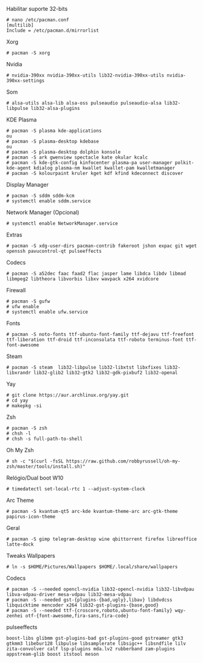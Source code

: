 Habilitar suporte 32-bits

    # nano /etc/pacman.conf
    [multilib]
    Include = /etc/pacman.d/mirrorlist

Xorg

    # pacman -S xorg

Nvidia

    # nvidia-390xx nvidia-390xx-utils lib32-nvidia-390xx-utils nvidia-390xx-settings

Som

    # alsa-utils alsa-lib alsa-oss pulseaudio pulseaudio-alsa lib32-libpulse lib32-alsa-plugins

KDE Plasma

    # pacman -S plasma kde-applications
    ou
    # pacman -S plasma-desktop kdebase
    ou
    # pacman -S plasma-desktop dolphin konsole
    # pacman -S ark gwenview spectacle kate okular kcalc
    # pacman -S kde-gtk-config kinfocenter plasma-pa user-manager polkit-kde-agent kdialog plasma-nm kwallet kwallet-pam kwalletmanager
    # pacman -S kolourpaint kruler kget kdf kfind kdeconnect discover

Display Manager

    # pacman -S sddm sddm-kcm
    # systemctl enable sddm.service

Network Manager (Opcional)

    # systemctl enable NetworkManager.service

Extras

    # pacman -S xdg-user-dirs pacman-contrib fakeroot jshon expac git wget openssh pavucontrol-qt pulseeffects

 Codecs
 
    # pacman -S a52dec faac faad2 flac jasper lame libdca libdv libmad libmpeg2 libtheora libvorbis libxv wavpack x264 xvidcore 

 Firewall
 
    # pacman -S gufw
    # ufw enable
    # systemctl enable ufw.service

 Fonts
 
    # pacman -S noto-fonts ttf-ubuntu-font-family ttf-dejavu ttf-freefont ttf-liberation ttf-droid ttf-inconsolata ttf-roboto terminus-font ttf-font-awesome

 Steam
 
    # pacman -S steam  lib32-libpulse lib32-libxtst libxfixes lib32-libxrandr lib32-glib2 lib32-gtk2 lib32-gdk-pixbuf2 lib32-openal

 Yay
 
    # git clone https://aur.archlinux.org/yay.git
    # cd yay
    # makepkg -si

 Zsh
 
    # pacman -S zsh
    # chsh -l
    # chsh -s full-path-to-shell
    
 Oh My Zsh
 
    # sh -c "$(curl -fsSL https://raw.github.com/robbyrussell/oh-my-zsh/master/tools/install.sh)"

 Relógio/Dual boot W10
 
    # timedatectl set-local-rtc 1 --adjust-system-clock

 Arc Theme
 
    # pacman -S kvantum-qt5 arc-kde kvantum-theme-arc arc-gtk-theme papirus-icon-theme

 Geral
 
    # pacman -S gimp telegram-desktop wine qbittorrent firefox libreoffice latte-dock

 Tweaks
  Wallpapers
  
    # ln -s $HOME/Pictures/Wallpapers $HOME/.local/share/wallpapers
    
  Codecs
  
    # pacman -S --needed opencl-nvidia lib32-opencl-nvidia lib32-libvdpau libva-vdpau-driver mesa-vdpau lib32-mesa-vdpau
    # pacman -S --needed gst-{plugins-{bad,ugly},libav} libdvdcss libquicktime mencoder x264 lib32-gst-plugins-{base,good}
    # pacman -S --needed ttf-{croscore,roboto,ubuntu-font-family} wqy-zenhei otf-{font-awesome,fira-sans,fira-code}

  pulseeffects
  
    boost-libs glibmm gst-plugins-bad gst-plugins-good gstreamer gtk3 gtkmm3 libebur128 libpulse libsamplerate libsigc++ libsndfile lilv zita-convolver calf lsp-plugins mda.lv2 rubberband zam-plugins appstream-glib boost itstool meson
